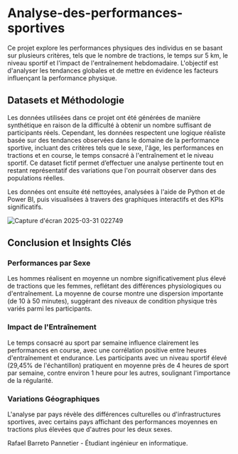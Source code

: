 # Analyse-des-performances-sportives

Ce projet explore les performances physiques des individus en se basant sur plusieurs critères, tels que le nombre de tractions, le temps sur 5 km, le niveau sportif et l'impact de l'entraînement hebdomadaire. L'objectif est d'analyser les tendances globales et de mettre en évidence les facteurs influençant la performance physique.


## Datasets et Méthodologie

Les données utilisées dans ce projet ont été générées de manière synthétique en raison de la difficulté à obtenir un nombre suffisant de participants réels. Cependant, les données respectent une logique réaliste basée sur des tendances observées dans le domaine de la performance sportive, incluant des critères tels que le sexe, l'âge, les performances en tractions et en course, le temps consacré à l'entraînement et le niveau sportif. Ce dataset fictif permet d’effectuer une analyse pertinente tout en restant représentatif des variations que l'on pourrait observer dans des populations réelles.

Les données ont ensuite été nettoyées, analysées à l'aide de Python et de Power BI, puis visualisées à travers des graphiques interactifs et des KPIs significatifs.


![Capture d'écran 2025-03-31 022749](https://github.com/user-attachments/assets/1e689125-668e-4808-b219-93c92f958349)


## Conclusion et Insights Clés

### Performances par Sexe
Les hommes réalisent en moyenne un nombre significativement plus élevé de tractions que les femmes, reflétant des différences physiologiques ou d'entraînement.
La moyenne de course montre une dispersion importante (de 10 à 50 minutes), suggérant des niveaux de condition physique très variés parmi les participants.

### Impact de l'Entraînement
Le temps consacré au sport par semaine influence clairement les performances en course, avec une corrélation positive entre heures d'entraînement et endurance.
Les participants avec un niveau sportif élevé (29,45% de l'échantillon) pratiquent en moyenne près de 4 heures de sport par semaine, contre environ 1 heure pour les autres, soulignant l'importance de la régularité.

### Variations Géographiques
L'analyse par pays révèle des différences culturelles ou d'infrastructures sportives, avec certains pays affichant des performances moyennes en tractions plus élevées que d'autres pour les deux sexes.



Rafael Barreto Pannetier - Étudiant ingénieur en informatique.
